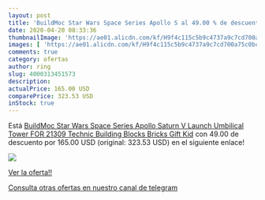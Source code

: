 ```yaml
---
layout: post
title: 'BuildMoc Star Wars Space Series Apollo S al 49.00 % de descuento'
date: 2020-04-20 08:33:36
thumbnailImage: 'https://ae01.alicdn.com/kf/H9f4c115c5b9c4737a9c7cd700a75c0bcO/BuildMoc-Star-Wars-Space-Series-Apollo-Saturn-V-Launch-Umbilical-Tower-FOR-21309-Technic-Building-Blocks.jpg_350x350._SL200_.jpg'
images: [ 'https://ae01.alicdn.com/kf/H9f4c115c5b9c4737a9c7cd700a75c0bcO/BuildMoc-Star-Wars-Space-Series-Apollo-Saturn-V-Launch-Umbilical-Tower-FOR-21309-Technic-Building-Blocks.jpg_350x350._SL200_.jpg' ]
comments: true
category: ofertas
author: ring
slug: 4000313451573
description:
actualPrice: 165.00 USD
comparePrice: 323.53 USD
inStock: true
---
```


Está [BuildMoc Star Wars Space Series Apollo Saturn V Launch Umbilical Tower FOR 21309 Technic Building Blocks Bricks Gift Kid](https://www.amazon.com/dp/4000313451573/?tag=redken08-20) con 49.00 de descuento por 165.00 USD (original: 323.53 USD) en el siguiente enlace!

[![](https://ae01.alicdn.com/kf/H9f4c115c5b9c4737a9c7cd700a75c0bcO/BuildMoc-Star-Wars-Space-Series-Apollo-Saturn-V-Launch-Umbilical-Tower-FOR-21309-Technic-Building-Blocks.jpg_350x350._SL200_.jpg)](https://www.amazon.com/dp/4000313451573/?tag=redken08-20)

[Ver la oferta!!](https://www.amazon.com/dp/4000313451573/?tag=redken08-20)

[Consulta otras ofertas en nuestro canal de telegram](https://t.me/s/ofertas25)
